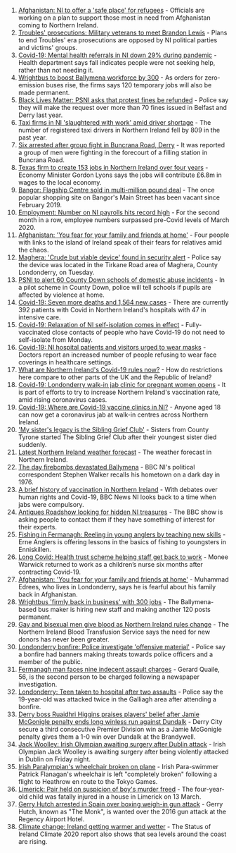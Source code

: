 1. [Afghanistan: NI to offer a 'safe place' for refugees](https://www.bbc.co.uk/news/uk-northern-ireland-58250446) - Officials are working on a plan to support those most in need from Afghanistan coming to Northern Ireland.
2. [Troubles' prosecutions: Military veterans to meet Brandon Lewis](https://www.bbc.co.uk/news/uk-northern-ireland-58253891) - Plans to end Troubles' era prosecutions are opposed by NI political parties and victims' groups.
3. [Covid-19: Mental health referrals in NI down 29% during pandemic](https://www.bbc.co.uk/news/uk-northern-ireland-58232021) - Health department says fall indicates people were not seeking help, rather than not needing it.
4. [Wrightbus to boost Ballymena workforce by 300](https://www.bbc.co.uk/news/uk-northern-ireland-58232029) - As orders for zero-emission buses rise, the firms says 120 temporary jobs will also be made permanent.
5. [Black Lives Matter: PSNI asks that protest fines be refunded](https://www.bbc.co.uk/news/uk-northern-ireland-58251021) - Police say they will make the request over more than 70 fines issued in Belfast and Derry last year.
6. [Taxi firms in NI 'slaughtered with work' amid driver shortage](https://www.bbc.co.uk/news/uk-northern-ireland-58244497) - The number of registered taxi drivers in Northern Ireland fell by 809 in the past year.
7. [Six arrested after group fight in Buncrana Road, Derry](https://www.bbc.co.uk/news/uk-northern-ireland-foyle-west-58249077) - It was reported a group of men were fighting in the forecourt of a filling station in Buncrana Road.
8. [Texas firm to create 153 jobs in Northern Ireland over four years](https://www.bbc.co.uk/news/uk-northern-ireland-58232023) - Economy Minister Gordon Lyons says the jobs will contribute £6.8m in wages to the local economy.
9. [Bangor: Flagship Centre sold in multi-million pound deal](https://www.bbc.co.uk/news/uk-northern-ireland-58241352) - The once popular shopping site on Bangor's Main Street has been vacant since February 2019.
10. [Employment: Number on NI payrolls hits record high](https://www.bbc.co.uk/news/uk-northern-ireland-58241354) - For the second month in a row, employee numbers surpassed pre-Covid levels of March 2020.
11. [Afghanistan: 'You fear for your family and friends at home'](https://www.bbc.co.uk/news/uk-northern-ireland-58241343) - Four people with links to the island of Ireland speak of their fears for relatives amid the chaos.
12. [Maghera: 'Crude but viable device' found in security alert](https://www.bbc.co.uk/news/uk-northern-ireland-foyle-west-58246701) - Police say the device was located in the Tirkane Road area of Maghera, County Londonderry, on Tuesday.
13. [PSNI to alert 60 County Down schools of domestic abuse incidents](https://www.bbc.co.uk/news/uk-northern-ireland-58232024) - In a pilot scheme in County Down, police will tell schools if pupils are affected by violence at home.
14. [Covid-19: Seven more deaths and 1,564 new cases](https://www.bbc.co.uk/news/uk-northern-ireland-58244499) - There are currently 392 patients with Covid in Northern Ireland's hospitals with 47 in intensive care.
15. [Covid-19: Relaxation of NI self-isolation comes in effect](https://www.bbc.co.uk/news/uk-northern-ireland-58205347) - Fully-vaccinated close contacts of people who have Covid-19 do not need to self-isolate from Monday.
16. [Covid-19: NI hospital patients and visitors urged to wear masks](https://www.bbc.co.uk/news/uk-northern-ireland-58222366) - Doctors report an increased number of people refusing to wear face coverings in healthcare settings.
17. [What are Northern Ireland's Covid-19 rules now?](https://www.bbc.co.uk/news/uk-northern-ireland-58175159) - How do restrictions here compare to other parts of the UK and the Republic of Ireland?
18. [Covid-19: Londonderry walk-in jab clinic for pregnant women opens](https://www.bbc.co.uk/news/uk-northern-ireland-58214624) - It is part of efforts to try to increase Northern Ireland's vaccination rate, amid rising coronavirus cases.
19. [Covid-19: Where are Covid-19 vaccine clinics in NI?](https://www.bbc.co.uk/news/uk-northern-ireland-57863840) - Anyone aged 18 can now get a coronavirus jab at walk-in centres across Northern Ireland.
20. ['My sister's legacy is the Sibling Grief Club'](https://www.bbc.co.uk/news/uk-northern-ireland-58175239) - Sisters from County Tyrone started The Sibling Grief Club after their youngest sister died suddenly.
21. [Latest Northern Ireland weather forecast](https://www.bbc.co.uk/news/uk-northern-ireland-26018439) - The weather forecast in Northern Ireland.
22. [The day firebombs devastated Ballymena](https://www.bbc.co.uk/news/uk-northern-ireland-58171539) - BBC NI's political correspondent Stephen Walker recalls his hometown on a dark day in 1976.
23. [A brief history of vaccination in Northern Ireland](https://www.bbc.co.uk/news/uk-northern-ireland-58086919) - With debates over human rights and Covid-19, BBC News NI looks back to a time when jabs were compulsory.
24. [Antiques Roadshow looking for hidden NI treasures](https://www.bbc.co.uk/news/uk-northern-ireland-58161934) - The BBC show is asking people to contact them if they have something of interest for their experts.
25. [Fishing in Fermanagh: Reeling in young anglers by teaching new skills](https://www.bbc.co.uk/news/uk-northern-ireland-58201855) - Erne Anglers is offering lessons in the basics of fishing to youngsters in Enniskillen.
26. [Long Covid: Health trust scheme helping staff get back to work](https://www.bbc.co.uk/news/uk-northern-ireland-58245536) - Monee Warwick returned to work as a children’s nurse six months after contracting Covid-19.
27. [Afghanistan: 'You fear for your family and friends at home'](https://www.bbc.co.uk/news/uk-northern-ireland-58245538) - Muhammad Edrees, who lives in Londonderry, says he is fearful about his family back in Afghanistan.
28. [Wrightbus 'firmly back in business' with 300 jobs](https://www.bbc.co.uk/news/uk-northern-ireland-58245534) - The Ballymena-based bus maker is hiring new staff and making another 120 posts permanent.
29. [Gay and bisexual men give blood as Northern Ireland rules change](https://www.bbc.co.uk/news/uk-northern-ireland-58237762) - The Northern Ireland Blood Transfusion Service says the need for new donors has never been greater.
30. [Londonderry bonfire: Police investigate 'offensive material'](https://www.bbc.co.uk/news/uk-northern-ireland-foyle-west-58228130) - Police say a bonfire had banners making threats towards police officers and a member of the public.
31. [Fermanagh man faces nine indecent assault charges](https://www.bbc.co.uk/news/uk-northern-ireland-58229670) - Gerard Quaile, 56, is the second person to be charged following a newspaper investigation.
32. [Londonderry: Teen taken to hospital after two assaults](https://www.bbc.co.uk/news/uk-northern-ireland-58235267) - Police say the 19-year-old was attacked twice in the Galliagh area after attending a bonfire.
33. [Derry boss Ruaidhri Higgins praises players' belief after Jamie McGonigle penalty ends long winless run against Dundalk](https://www.bbc.co.uk/sport/football/58224713) - Derry City secure a third consecutive Premier Division win as a Jamie McGonigle penalty gives them a 1-0 win over Dundalk at the Brandywell.
34. [Jack Woolley: Irish Olympian awaiting surgery after Dublin attack](https://www.bbc.co.uk/sport/taekwondo/58216169) - Irish Olympian Jack Woolley is awaiting surgery after being violently attacked in Dublin on Friday night.
35. [Irish Paralympian's wheelchair broken on plane](https://www.bbc.co.uk/sport/disability-sport/58214675) - Irish Para-swimmer Patrick Flanagan's wheelchair is left "completely broken" following a flight to Heathrow en route to the Tokyo Games.
36. [Limerick: Pair held on suspicion of boy's murder freed](https://www.bbc.co.uk/news/world-europe-58205640) - The four-year-old child was fatally injured in a house in Limerick on 13 March.
37. [Gerry Hutch arrested in Spain over boxing weigh-in gun attack](https://www.bbc.co.uk/news/world-europe-58195768) - Gerry Hutch, known as "The Monk", is wanted over the 2016 gun attack at the Regency Airport Hotel.
38. [Climate change: Ireland getting warmer and wetter](https://www.bbc.co.uk/news/world-europe-58184287) - The Status of Ireland Climate 2020 report also shows that sea levels around the coast are rising.
